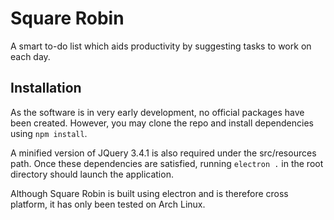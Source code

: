 # Square Robin

A smart to-do list which aids productivity by suggesting tasks to work on each day.

## Installation

As the software is in very early development, no official packages have been created. However, you may clone the repo and install dependencies using ```npm install```. 

A minified version of JQuery 3.4.1 is also required under the src/resources path. Once these dependencies are satisfied, running ```electron .``` in the root directory should launch the application.

Although Square Robin is built using electron and is therefore cross platform, it has only been tested on Arch Linux.
